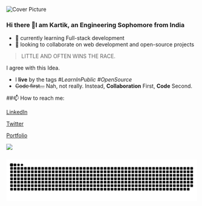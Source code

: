 ![Cover Picture](https://github.com/kartik739/kartik739/assets/75537543/75176f6f-92bc-4b48-9523-440e62e96b79)

### Hi there 👋I am Kartik, an Engineering Sophomore from India

- 🌱  currently learning Full-stack development
- 👯  looking to collaborate on web development and open-source projects
> LITTLE AND OFTEN WINS THE RACE.

I agree with this Idea.
- I **live** by the tags *#LearnInPublic #OpenSource*
- ~~Code first...~~ Nah, not really. Instead, **Collaboration** First, **Code** Second.

##📫 How to reach me:

[LinkedIn](https://www.linkedin.com/in/kartikgoel001/)

[Twitter](https://twitter.com/kartikgoel007/)

[Portfolio](https://kartikgoel.tech/)

<img 
   src="https://github-readme-stats.vercel.app/api?username=kartik739&show_icons=true&theme=tokyonight" 
/>

###

###

<img src="https://github.com/Platane/snk/blob/output/github-contribution-grid-snake-dark.svg" alt="Snake animation" />

